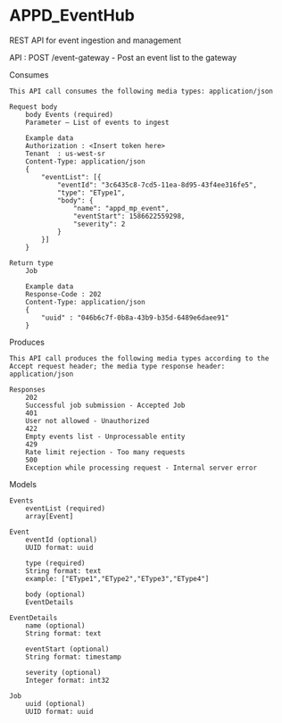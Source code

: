 # APPD_EventHub
REST API for event ingestion and management 

API : POST /event-gateway -	Post an event list to the gateway 

Consumes

	This API call consumes the following media types: application/json

	Request body
		body Events (required)
		Parameter — List of events to ingest
		
		Example data
		Authorization : <Insert token here>
		Tenant  : us-west-sr
		Content-Type: application/json
		{
			"eventList": [{
				"eventId": "3c6435c8-7cd5-11ea-8d95-43f4ee316fe5",
				"type": "EType1",
				"body": {
					"name": "appd_mp_event",
					"eventStart": 1586622559298,
					"severity": 2
				}
			}]
		}

	Return type
		Job
		
		Example data
		Response-Code : 202
		Content-Type: application/json
		{
			"uuid" : "046b6c7f-0b8a-43b9-b35d-6489e6daee91"
		}

Produces

	This API call produces the following media types according to the Accept request header; the media type response header: application/json
	
	Responses
		202
		Successful job submission - Accepted Job
		401
		User not allowed - Unauthorized
		422
		Empty events list - Unprocessable entity
		429
		Rate limit rejection - Too many requests
		500
		Exception while processing request - Internal server error

Models

	Events
		eventList (required)
		array[Event]

	Event
		eventId (optional)
		UUID format: uuid

		type (required)
		String format: text
		example: ["EType1","EType2","EType3","EType4"]

		body (optional)
		EventDetails
		
	EventDetails
		name (optional)
		String format: text
		
		eventStart (optional)
		String format: timestamp
		
		severity (optional)
		Integer format: int32

	Job
		uuid (optional)
		UUID format: uuid

